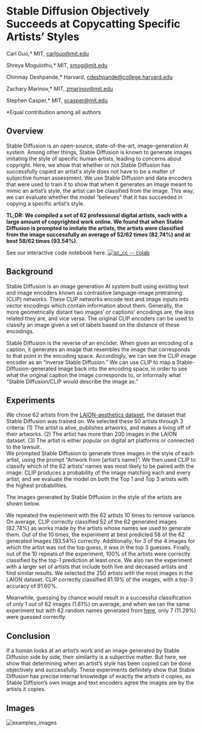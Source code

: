 # Stable Diffusion Objectively Succeeds at Copycatting Specific Artists’ Styles

Carl Guo,* MIT, [carlguo@mit.edu](carlguo@mit.edu) 

Shreya Mogulothu,* MIT, [smog@mit.edu](smog@mit.edu) 

Chinmay Deshpande,* Harvard, [cdeshpande@college.harvard.edu](cdeshpande@college.harvard.edu)

Zachary Marinov,* MIT, [zmarinov@mit.edu](zmarinov@mit.edu)

Stephen Casper,* MIT, [scasper@mit.edu](scasper@mit.edu)

*Equal contribution among all authors


## Overview

Stable Diffusion is an open-source, state-of-the-art, image-generation AI system. Among other things, Stable Diffusion is known to generate images imitating the style of specific human artists, leading to concerns about copyright. Here, we show that whether or not Stable Diffusion has successfully copied an artist's style does not have to be a matter of subjective human assessment. We use Stable Diffusion and data encoders that were used to train it to show that when it generates an image meant to mimic an artist’s style, the artist can be classified from the image. This way, we can evaluate whether the model “believes” that it has succeeded in copying a specific artist’s style.

**TL;DR: We compiled a set of 62 professional digital artists, each with a large amount of copyrighted work online. We found that when Stable Diffusion is prompted to imitate the artists, the artists were classified from the image successfully an average of 52/62 times (82.74%) and at best 58/62 times (93.54%).**

See our interactive code notebook here. [![sc_cc -- colab](https://colab.research.google.com/assets/colab-badge.svg)](https://colab.research.google.com/drive/1Vj2PrCTja8fxsTqpgEnk5jYvK4EFyut6#scrollTo=p-z7_LgL6Ami)

## Background

Stable Diffusion is an image generation AI system built using existing text and image encoders known as contrastive language-image pretraining (CLIP) networks. These CLIP networks encode text and image inputs into vector encodings which contain information about them. Generally, the more geometrically distant two images’ or captions’ encodings are, the less related they are, and vice versa. The original CLIP encoders can be used to classify an image given a set of labels based on the distance of these encodings. 

Stable Diffusion is the reverse of an encoder. When given an encoding of a caption, it generates an image that resembles the image that corresponds to that point in the encoding space. Accordingly, we can see the CLIP image encoder as an “inverse Stable Diffusion.”  We can use CLIP to map a Stable-Diffusion-generated image back into the encoding space, in order to see what the original caption the image corresponds to, or informally what “Stable Diffusion/CLIP would describe the image as.”

## Experiments

We chose 62 artists from the [LAION-aesthetics dataset](http://laion-aesthetic.datasette.io/), the dataset that Stable Diffusion was trained on. We selected these 50 artists through 3 criteria: (1) The artist is alive, publishes artworks, and makes a living off of their artworks. (2) The artist has more than 200 images in the LAION dataset. (3) The artist is either popular on digital art platforms or connected to the lawsuit.  
We prompted Stable Diffusion to generate three images in the style of each artist, using the prompt “Artwork from [artist’s name]”. We then used CLIP to classify which of the 62 artists’ names was most likely to be paired with the image. CLIP produces a probability of the image matching each and every artist, and we evaluate the model on both the Top 1 and Top 3 artists with the highest probabilities.

The images generated by Stable Diffusion in the style of the artists are shown below.

We repeated the experiment with the 62 artists 10 times to remove variance. On average, CLIP correctly classified 52 of the 62 generated images (82.74%) as works made by the artists whose names we used to generate them. Out of the 10 times, the experiment at best predicted 58 of the 62 generated images (93.54%) correctly. Additionally, for 3 of the 4 images for which the artist was not the top guess, it was in the top 3 guesses. Finally, out of the 10 repeats of the experiment, 100% of the artists were correctly classified by the top-1 prediction at least once. We also ran the experiment with a larger set of artists that include both live and deceased artists and find similar results. We selected the 250 artists with the most images in the LAION dataset. CLIP correctly classified 81.19% of the images, with a top-3 accuracy of 91.60%. 

Meanwhile, guessing by chance would result in a successful classification of only 1 out of 62 images (1.61%) on average, and when we ran the same experiment but with 62 random names generated from [here](https://randomwordgenerator.com/name.php), only 7 (11.29%) were guessed correctly.

## Conclusion

If a human looks at an artist’s work and an image generated by Stable Diffusion side by side, their similarity is a subjective matter. But here, we show that determining when an artist’s style has been copied can be done objectively and successfully. These experiments definitely show that Stable Diffusion has precise internal knowledge of exactly the artists it copies, as Stable Diffision’s own image and text encoders agree the images are by the artists it copies. 

## Images

![examples_images](sd_62_artists.png)
